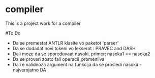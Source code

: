 # compiler
This is a project work for a compiler

#To Do
- Da se premestat ANTLR klasite vo paketot 'parser'
- Da se dodadat novi tokeni vo lekserot : PRAVEC and DASH
- Dali moze da se sporeduvaat nasoki, primer: nasoka1 == nasoka2
- Da se proveri zosto fali operacii_promenliva
- Dali e validnoza argument na funkcija da se prosledi nasoka - najverojatno DA
